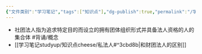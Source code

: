 ```yaml
---
{"文件类别":"学习笔记","tags":["知识点"],"dg-publish":true,"permalink":"/学习笔记studyup/知识点cheese/社团法人/","dgPassFrontmatter":true,"created":"2024-07-13T20:11:31.341+08:00","updated":"2024-09-11T12:19:33.491+08:00"}
---
```


- 社团法人指为追求特定目的而设立的拥有团体组织形式并具备法人资格的人的集合体 #背诵/概念 
- [[学习笔记studyup/知识点cheese/私法人#^3cbd8b\|和财团法人的区别]]
